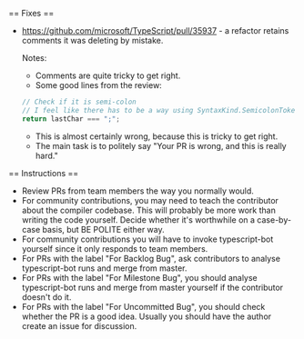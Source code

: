 == Fixes ==

* https://github.com/microsoft/TypeScript/pull/35937 - a refactor retains comments it was deleting by mistake.

  Notes:
  - Comments are quite tricky to get right.
  - Some good lines from the review:
  ```ts
  // Check if it is semi-colon
  // I feel like there has to be a way using SyntaxKind.SemicolonToken
  return lastChar === ";";
  ```
  - This is almost certainly wrong, because this is tricky to get right.
  - The main task is to politely say "Your PR is wrong, and this is really hard."

== Instructions ==

* Review PRs from team members the way you normally would.
* For community contributions, you may need to teach the contributor about the compiler codebase. This will probably be more work than writing the code yourself. Decide whether it's worthwhile on a case-by-case basis, but BE POLITE either way.
* For community contributions you will have to invoke typescript-bot yourself since it only responds to team members.
* For PRs with the label "For Backlog Bug", ask contributors to analyse typescript-bot runs and merge from master.
* For PRs with the label "For Milestone Bug", you should analyse typescript-bot runs and merge from master yourself if the contributor doesn't do it.
* For PRs with the label "For Uncommitted Bug", you should check whether the PR is a good idea. Usually you should have the author create an issue for discussion.
